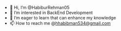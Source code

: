 - 👋 Hi, I’m @HabiburRehman05
- 👀 I’m interested in BackEnd Development
- 🌱 I’m eager to learn that can enhance my knowledge
- 📫 How to reach me @hhabibman534@gmail.com

<!---
HabiburRehman05/HabiburRehman05 is a ✨ special ✨ repository because its `README.md` (this file) appears on your GitHub profile.
You can click the Preview link to take a look at your changes.
--->
